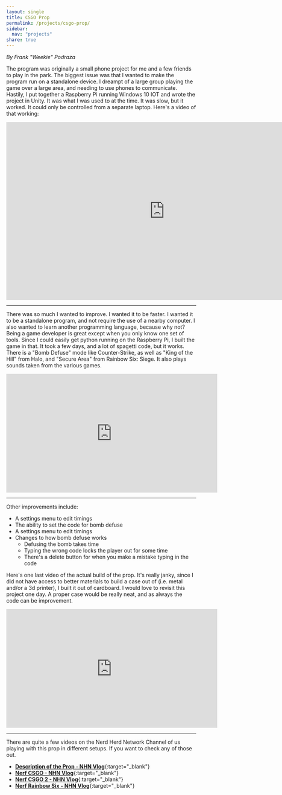 ```yaml
---
layout: single
title: CSGO Prop
permalink: /projects/csgo-prop/
sidebar:
  nav: "projects"
share: true
---
```


_By Frank "Weekie" Podraza_

The program was originally a small phone project for me and a few friends to play in the park. The biggest issue was that I wanted to make the program run on a standalone device. I dreampt of a large group playing the game over a large area, and needing to use phones to communicate. Hastily, I put together a Raspberry Pi running Windows 10 IOT and wrote the project in Unity. It was what I was used to at the time. It was slow, but it worked. It could only be controlled from a separate laptop. Here's a video of that working:

<iframe width="840" height="472" src="https://www.youtube.com/embed/Tl7xJwxCgCk" title="YouTube video player" frameborder="0" allow="accelerometer; autoplay; clipboard-write; encrypted-media; gyroscope; picture-in-picture" allowfullscreen></iframe>  

----

There was so much I wanted to improve. I wanted it to be faster. I wanted it to be a standalone program, and not require the use of a nearby computer. I also wanted to learn another programming language, because why not? Being a game developer is great except when you only know one set of tools. Since I could easily get python running on the Raspberry Pi, I built the game in that. It took a few days, and a lot of spagetti code, but it works. There is a "Bomb Defuse" mode like Counter-Strike, as well as "King of the Hill" from Halo, and "Secure Area" from Rainbow Six: Siege. It also plays sounds taken from the various games.

<iframe width="560" height="315" src="https://www.youtube.com/embed/K_t29QqYVi8" title="YouTube video player" frameborder="0" allow="accelerometer; autoplay; clipboard-write; encrypted-media; gyroscope; picture-in-picture" allowfullscreen></iframe>  

----

Other improvements include:

- A settings menu to edit timings
- The ability to set the code for bomb defuse
- A settings menu to edit timings
- Changes to how bomb defuse works
  - Defusing the bomb takes time
  - Typing the wrong code locks the player out for some time
  - There's a delete button for when you make a mistake typing in the code

Here's one last video of the actual build of the prop. It's really janky, since I did not have access to better materials to build a case out of (i.e. metal and/or a 3d printer), I built it out of cardboard. I would love to revisit this project one day. A proper case would be really neat, and as always the code can be improvement.

<iframe width="560" height="315" src="https://www.youtube.com/embed/Rd08YGa4xOU?si=OPhQ_embPVD-iP6E" title="YouTube video player" frameborder="0" allow="accelerometer; autoplay; clipboard-write; encrypted-media; gyroscope; picture-in-picture; web-share" allowfullscreen></iframe>

---

There are quite a few videos on the Nerd Herd Network Channel of us playing with this prop in different setups. If you want to check any of those out.
- [**Description of the Prop - NHN Vlog**](https://www.youtube.com/watch?v=mFYDnR2dB7U){:target="_blank"}
- [**Nerf CSGO - NHN Vlog**](https://www.youtube.com/watch?v=JeNqh03uKYw){:target="_blank"}
- [**Nerf CSGO 2 - NHN Vlog**](https://www.youtube.com/watch?v=O1abBhtNXeQ){:target="_blank"}
- [**Nerf Rainbow Six - NHN Vlog**](https://www.youtube.com/watch?v=QRFV-VjsZt4){:target="_blank"}

